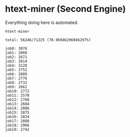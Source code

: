 # htext-miner (Second Engine)

Everything doing here is automated.

```
htext-miner

total: 56246/71225 (78.96946296946297%)

job0: 3076
job1: 2860
job2: 2671
job3: 2814
job4: 3120
job5: 2752
job6: 2809
job7: 2776
job8: 2732
job9: 2661
job10: 2772
job11: 2570
job12: 2768
job13: 2684
job14: 2886
job15: 2875
job16: 2824
job17: 2888
job18: 2966
job19: 2742
```